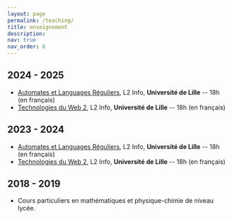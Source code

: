 ```yaml
---
layout: page
permalink: /teaching/
title: enseignement
description:
nav: true
nav_order: 6
---
```


## 2024 - 2025

- [Automates et Languages Réguliers](https://www.fil.univ-lille.fr/portail/index.php?dipl=L&sem=S3&ue=ALR&label=Pr%C3%A9sentation), L2 Info, **Université de Lille** -- 18h (en français)
- [Technologies du Web 2](https://www.fil.univ-lille.fr/portail/index.php?dipl=L&sem=S3&ue=TW2&label=Pr%C3%A9sentation), L2 Info, **Université de Lille** -- 18h (en français)

## 2023 - 2024

- [Automates et Languages Réguliers](https://www.fil.univ-lille.fr/portail/index.php?dipl=L&sem=S3&ue=ALR&label=Pr%C3%A9sentation), L2 Info, **Université de Lille** -- 18h (en français)
- [Technologies du Web 2](https://www.fil.univ-lille.fr/portail/index.php?dipl=L&sem=S3&ue=TW2&label=Pr%C3%A9sentation), L2 Info, **Université de Lille** -- 18h (en français)

## 2018 - 2019

- Cours particuliers en mathématiques et physique-chimie de niveau lycée.
